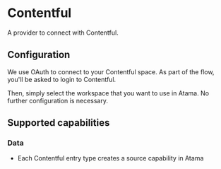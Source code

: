 # Contentful
A provider to connect with Contentful.

## Configuration
We use OAuth to connect to your Contentful space. As part of the flow, you'll be asked to login to Contentful.

Then, simply select the workspace that you want to use in Atama. No further configuration is necessary.

## Supported capabilities

### Data
* Each Contentful entry type creates a source capability in Atama
